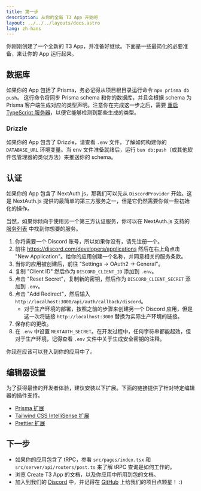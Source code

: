 ```yaml
---
title: 第一步
description: 从你的全新 T3 App 开始吧
layout: ../../../layouts/docs.astro
lang: zh-hans
---
```


你刚刚创建了一个全新的 T3 App，并准备好继续。下面是一些最简化的必要准备，来让你的 App 运行起来。

## 数据库

如果你的 App 包括了 Prisma，务必记得从项目根目录运行命令 `npx prisma db push`。 这行命令将同步 Prisma schema 和你的数据库，并且会根据 schema 为 Prisma 客户端生成对应的类型声明。注意你在完成这一步之后，需要 [重启 TypeScript 服务器](https://tinytip.co/tips/vscode-restart-ts/)，以便它能够检测到那些生成的类型。

### Drizzle

如果你的 App 包含了 Drizzle，请查看 `.env` 文件，了解如何构建你的 `DATABASE_URL` 环境变量。当 env 文件准备就绪后，运行 `bun db:push`（或其他软件包管理器的类似方法）来推送你的 schema。

## 认证

如果你的 App 包含了 NextAuth.js，那我们可以先从 `DiscordProvider` 开始。这是 NextAuth.js 提供的最简单的第三方服务之一，但是它仍然需要你做一些初始化的操作。

当然，如果你倾向于使用另一个第三方认证服务，你可以在 NextAuth.js 支持的 [服务列表](https://next-auth.js.org/providers/) 中找到你想要的服务。

1. 你将需要一个 Discord 账号，所以如果你没有，请先注册一个。
2. 前往 <https://discord.com/developers/applications> 然后在右上角点击 "New Application"。给你的应用创建一个名称，并同意相关的服务条款。
3. 当你的应用被创建后，前往 "Settings → OAuth2 → General"。
4. 复制 "Client ID" 然后作为 `DISCORD_CLIENT_ID` 添加到 `.env`。
5. 点击 "Reset Secret"，复制新的密钥，然后作为 `DISCORD_CLIENT_SECRET` 添加到 `.env`。
6. 点击 "Add Redirect"，然后输入 `http://localhost:3000/api/auth/callback/discord`。
   - 对于生产环境的部署，按照之前的步骤来创建另一个 Discord 应用，但是这一次将链接 `http://localhost:3000` 替换为实际生产环境的链接。
7. 保存你的更改。
8. 在 `.env` 中设置 `NEXTAUTH_SECRET`。在开发过程中，任何字符串都能起效，但对于生产环境，记得查看 `.env` 文件中关于生成安全密钥的注释。

你现在应该可以登入到你的应用中了。

## 编辑器设置

为了获得最佳的开发者体验，建议安装以下扩展。下面的链接提供了针对特定编辑器的插件支持。

- [Prisma 扩展](https://www.prisma.io/docs/guides/development-environment/editor-setup)
- [Tailwind CSS IntelliSense 扩展](https://tailwindcss.com/docs/editor-setup)
- [Prettier 扩展](https://prettier.io/docs/en/editors.html)

## 下一步

- 如果你的应用包含了 tRPC，参看 `src/pages/index.tsx` 和 `src/server/api/routers/post.ts` 来了解 tRPC 查询是如何工作的。
- 浏览 Create T3 App 的文档，以及你应用中所用到包的文档。
- 加入到我们的 [Discord](https://t3.gg/discord) 中，并记得在 [GitHub](https://github.com/t3-oss/create-t3-app) 上给我们的项目点颗星！ :)
